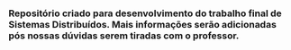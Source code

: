 ### Repositório criado para desenvolvimento do trabalho final de Sistemas Distribuídos. Mais informações serão adicionadas pós nossas dúvidas serem tiradas com o professor.
